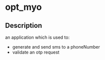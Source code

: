 # opt_myo 
## Description
an application which is used to:
* generate and send sms to a phoneNumber
* validate an otp request 

#
